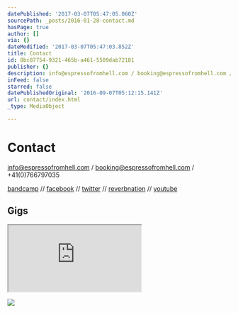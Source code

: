 ```yaml
---
datePublished: '2017-03-07T05:47:05.060Z'
sourcePath: _posts/2016-01-28-contact.md
hasPage: true
author: []
via: {}
dateModified: '2017-03-07T05:47:03.852Z'
title: Contact
id: 8bc87754-9321-465b-a461-5509dab72181
publisher: {}
description: info@espressofromhell.com / booking@espressofromhell.com / +41(0)766797035
inFeed: false
starred: false
datePublishedOriginal: '2016-09-07T05:12:15.141Z'
url: contact/index.html
_type: MediaObject

---
```

# Contact

info@espressofromhell.com / booking@espressofromhell.com / +41(0)766797035

[bandcamp][0] // [facebook][1] // [twitter][2] // [reverbnation][3] // [youtube][4]

## Gigs

<iframe src="https://the-grid.github.io/ed-userhtml/?g=eJyFUk1PwzAM_StVUBEctnbdh8a2DE3AxIU7typr3SZamlRO9sWvx203irggRbH88p4dPXulChQVBIYuzkC4y-frRzqfzOPZdJxOpk-ztEZ7VDkgC1T-LyXTwjnOnDXlXmX7wUnlJXgWOMw4k97XbhFFHTi8kYaZraI_iqH0lX4W6JXz_NrrXlT1UoKgRvzN1QjO2TCJt2grCu-gNQVvD0ghFx5cK9iJbF-iPZh8kFltkXsUxtUCwfiWUFjjr09Y7h7iMHmhArfw2HMKUSl94RtUQnev1PMIXmWiSx0VHjhAVfQip76Aj5L63EMnUKX03FishG5hL4Hs1w3c5XAmpRS5PRHNQA-2ny9I2eJ357xKgTe-huNNmGzpwNWZgmyR5EnjbqtvuBn_PbcfuOYjFrSLsLPY2MtiGpm_aNoJmoeXi2BEjiwD2X6dsvG8Pi_ZehV1-7P-BlAsyDU" style=""></iframe>

![](https://the-grid-user-content.s3-us-west-2.amazonaws.com/9c011f75-6f98-4555-8f3e-870c15d2bbae.jpg)

[0]: https://espressofromhell.bandcamp.com/
[1]: https://www.facebook.com/espressofromhell/
[2]: https://twitter.com/efhmusic
[3]: https://www.reverbnation.com/espressofromhell
[4]: https://www.youtube.com/channel/UCtRY9Y12JqWcyLOYtzeUGTA